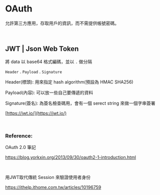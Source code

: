# OAuth

允許第三方應用，存取用戶的資訊，而不需提供帳號密碼。

<br />

## JWT | Json Web Token

將 data 以 base64 格式編碼，並以 `.` 做分隔

`Header` . `Payload` . `Signature`

Header(標頭): 用來指定 hash algorithm(預設為 HMAC SHA256)

Payload(內容): 可以放一些自己要傳遞的資料

Signature(簽名): 為簽名檢查碼用，會有一個 serect string 來做一個字串簽署

[https://jwt.io/](https://jwt.io/)

<br />

### Reference:

OAuth 2.0 筆記

https://blog.yorkxin.org/2013/09/30/oauth2-1-introduction.html

<br />

用JWT取代傳統 Session 來驗證使用者身份

https://ithelp.ithome.com.tw/articles/10196759
